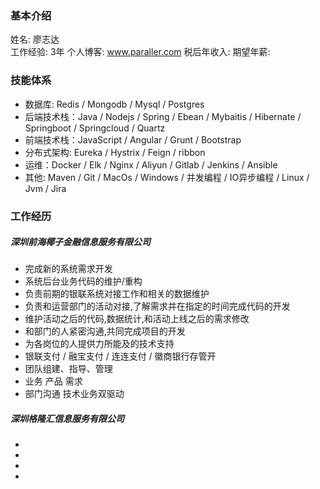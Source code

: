 ### 基本介绍

姓名: 廖志达		
工作经验: 3年
个人博客: www.paraller.com
税后年收入: 
期望年薪:

### 技能体系

- 数据库: Redis / Mongodb / Mysql / Postgres
- 后端技术栈：Java / Nodejs / Spring / Ebean / Mybaitis / Hibernate / Springboot / Springcloud / Quartz 
- 前端技术栈：JavaScript / Angular / Grunt / Bootstrap
- 分布式架构: Eureka / Hystrix / Feign / ribbon
- 运维：Docker / Elk / Nginx / Aliyun / Gitlab / Jenkins / Ansible
- 其他: Maven / Git / MacOs / Windows / 并发编程 / IO异步编程 / Linux / Jvm / Jira

### 工作经历

##### 深圳前海椰子金融信息服务有限公司

- 完成新的系统需求开发
- 系统后台业务代码的维护/重构
- 负责前期的银联系统对接工作和相关的数据维护
- 负责和运营部门的活动对接,了解需求并在指定的时间完成代码的开发
- 维护活动之后的代码,数据统计,和活动上线之后的需求修改
- 和部门的人紧密沟通,共同完成项目的开发
- 为各岗位的人提供力所能及的技术支持
- 银联支付 / 融宝支付 / 连连支付 / 徽商银行存管开
- 团队组建、指导、管理
- 业务 产品 需求 
- 部门沟通  技术业务双驱动

##### 深圳格隆汇信息服务有限公司

-
-
-
-

